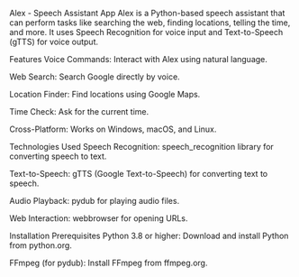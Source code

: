 Alex - Speech Assistant App
Alex is a Python-based speech assistant that can perform tasks like searching the web, finding locations, telling the time, and more. It uses Speech Recognition for voice input and Text-to-Speech (gTTS) for voice output.

Features
Voice Commands: Interact with Alex using natural language.

Web Search: Search Google directly by voice.

Location Finder: Find locations using Google Maps.

Time Check: Ask for the current time.

Cross-Platform: Works on Windows, macOS, and Linux.

Technologies Used
Speech Recognition: speech_recognition library for converting speech to text.

Text-to-Speech: gTTS (Google Text-to-Speech) for converting text to speech.

Audio Playback: pydub for playing audio files.

Web Interaction: webbrowser for opening URLs.

Installation
Prerequisites
Python 3.8 or higher: Download and install Python from python.org.

FFmpeg (for pydub): Install FFmpeg from ffmpeg.org.
